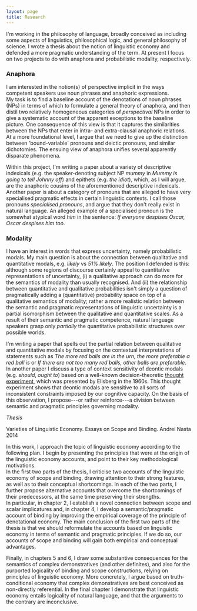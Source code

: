 ```yaml
---
layout: page
title: Research
---
```



I'm working in the philosophy of language, broadly conceived as including some aspects of linguistics, philosophical logic, and general philosophy of science. 
I wrote a thesis about the notion of linguistic economy and defended a more pragmatic understanding of the term. 
At present I focus on two projects to do with anaphora and probabilistic modality, respectively. 


### Anaphora

I am interested in the notion(s) of perspective implicit in the ways competent speakers use noun phrases and anaphoric expressions.    
My task is to find a baseline account of the denotations of noun phrases (NPs) in terms of which to formulate a general theory of anaphora, and then distil two relatively homogeneous categories of *perspectival* NPs in order to give a systematic account of the apparent exceptions to the baseline picture. One consequence of this view is that it captures the similarities between the NPs that enter in intra- and extra-clausal anaphoric relations.
At a more foundational level, I argue that we need to give up the distinction between 'bound-variable' pronouns and deictic pronouns, and similar dichotomies. 
The ensuing view of anaphora unifies several apparently disparate phenomena. 

Within this project, I'm writing a paper about a variety of descriptive indexicals (e.g. the speaker-denoting subject NP *mummy* in *Mummy is going to tell Johnny off*) and epithets (e.g. *the idiot*), which, as I will argue, are the anaphoric cousins of the aforementioned descriptive indexicals. 
Another paper is about a category of pronouns that are alleged to have very specialised pragmatic effects in certain linguistic contexts. I call those pronouns *specialised pronouns*, and argue that they don't really exist in natural language. An alleged example of a specialised pronoun is the somewhat atypical word *him* in the sentence: *If everyone despises Oscar, Oscar despises him too*. 

### Modality

I have an interest in words that express uncertainty, namely probabilistic modals. 
My main question is about the connection between qualitative and quantitative modals, e.g. *likely* vs *51\% likely*. 
The position I defended is this: although some regions of discourse certainly appeal to quantitative representations of uncertainty, (i) a qualitative approach can do more for the semantics of modality than usually recognised. And (ii) the relationship between quantitative and qualitative probabilities isn't simply a question of pragmatically adding a (quantitative) probability space on top of a qualitative semantics of modality; rather a more realistic relation between the semantic and pragmatic representations of linguistic uncertainty is a partial isomorphism between the qualitative and quantitative scales. As a result of their semantic and pragmatic competence, natural language speakers grasp only *partially* the quantitative probabilistic structures over possible worlds. 

I'm writing a paper that spells out the partial relation between qualitative and quantitative modals by focusing on the contextual interpretations of statements such as *The more red balls are in the urn, the more preferable a red ball is* or *If there are not too many red balls, other balls are preferable*. In another paper I discuss a type of context sensitivity of deontic modals (e.g. *should*, *ought to*) based on a well-known decision-theoretic [thought experiment](http://en.wikipedia.org/wiki/Ellsberg_paradox "Ellsberg's Paradox"), which was presented by Ellsberg in the 1960s. This thought experiment shows that deontic modals are sensitive to all sorts of inconsistent constraints imposed by our cognitive capacity. On the basis of this observation, I propose---or rather reinforce---a division between semantic and pragmatic principles governing modality. 



*Thesis*

Varieties of Linguistic Economy. Essays on Scope and Binding. 
Andrei Nasta
2014

In this work, I approach the topic of linguistic economy according to the following plan. 
I begin by presenting the principles that were at the origin of the linguistic economy accounts, and point to their key methodological motivations.  
In the first two parts of the thesis, I criticise two accounts of the linguistic economy of scope and binding, drawing attention to their strong features, as well as to their conceptual shortcomings. 
In each of the two parts, I further propose alternative accounts that overcome the shortcomings of their predecessors, at the same time preserving their strengths.  
In particular, in chapter 2, I establish a novel connection between scope and scalar implicatures and, in chapter 4, I develop a semantic/pragmatic account of binding by improving the empirical coverage of the principle of denotational economy. 
The main conclusion of the first two parts of the thesis is that we should reformulate the accounts based on linguistic economy in terms of semantic and pragmatic principles. 
If we do so, our accounts of scope and binding will gain both empirical and conceptual advantages.  

Finally, in chapters 5 and 6, I draw some substantive consequences for the semantics of complex demonstratives (and other definites), and also for the purported logicality of binding and scope constructions, relying on principles of linguistic economy. 
More concretely, I argue based on truth-conditional economy that complex demonstratives are best conceived as non-directly referential. 
In the final chapter I demonstrate that linguistic economy entails logicality of natural language, and that the arguments to the contrary are inconclusive.
